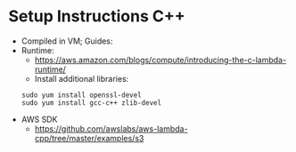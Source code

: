 # Setup Instructions C++
- Compiled in VM; Guides:
- Runtime:
    - https://aws.amazon.com/blogs/compute/introducing-the-c-lambda-runtime/
    - Install additional libraries:
    ```
    sudo yum install openssl-devel
    sudo yum install gcc-c++ zlib-devel
    ```
- AWS SDK
    - https://github.com/awslabs/aws-lambda-cpp/tree/master/examples/s3

